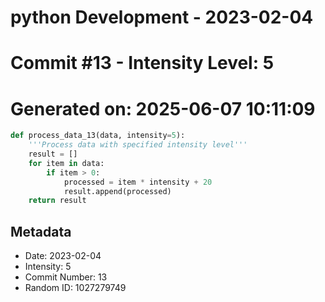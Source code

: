 ﻿# python Development - 2023-02-04
# Commit #13 - Intensity Level: 5
# Generated on: 2025-06-07 10:11:09
```python
def process_data_13(data, intensity=5):
    '''Process data with specified intensity level'''
    result = []
    for item in data:
        if item > 0:
            processed = item * intensity + 20
            result.append(processed)
    return result
```
## Metadata
- Date: 2023-02-04
- Intensity: 5
- Commit Number: 13
- Random ID: 1027279749
